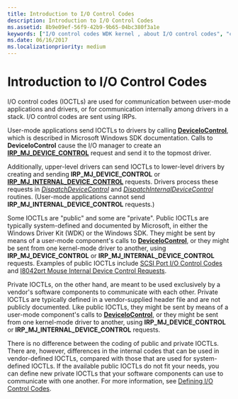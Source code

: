 ```yaml
---
title: Introduction to I/O Control Codes
description: Introduction to I/O Control Codes
ms.assetid: 8b9e09ef-56f9-42b9-9b65-04bc380f3a1e
keywords: ["I/O control codes WDK kernel , about I/O control codes", "control codes WDK IOCTLs , about I/O control codes", "IOCTLs WDK kernel , about I/O control codes", "private IOCTLs WDK kernel", "public IOCTLs WDK kernel", "IOCTLs WDK user-mode", "user-mode components WDK IOCTLs", "I/O control codes WDK user-mode", "control codes WDK user-mode"]
ms.date: 06/16/2017
ms.localizationpriority: medium
---
```


# Introduction to I/O Control Codes





I/O control codes (IOCTLs) are used for communication between user-mode applications and drivers, or for communication internally among drivers in a stack. I/O control codes are sent using IRPs.

User-mode applications send IOCTLs to drivers by calling [**DeviceIoControl**](/windows/desktop/api/ioapiset/nf-ioapiset-deviceiocontrol), which is described in Microsoft Windows SDK documentation. Calls to **DeviceIoControl** cause the I/O manager to create an [**IRP\_MJ\_DEVICE\_CONTROL**](./irp-mj-device-control.md) request and send it to the topmost driver.

Additionally, upper-level drivers can send IOCTLs to lower-level drivers by creating and sending **IRP\_MJ\_DEVICE\_CONTROL** or [**IRP\_MJ\_INTERNAL\_DEVICE\_CONTROL**](./irp-mj-internal-device-control.md) requests. Drivers process these requests in [*DispatchDeviceControl*](/windows-hardware/drivers/ddi/wdm/nc-wdm-driver_dispatch) and [*DispatchInternalDeviceControl*](/windows-hardware/drivers/ddi/wdm/nc-wdm-driver_dispatch) routines. (User-mode applications cannot send **IRP\_MJ\_INTERNAL\_DEVICE\_CONTROL** requests.)

Some IOCTLs are "public" and some are "private". Public IOCTLs are typically system-defined and documented by Microsoft, in either the Windows Driver Kit (WDK) or the Windows SDK. They might be sent by means of a user-mode component's calls to [**DeviceIoControl**](/windows/desktop/api/ioapiset/nf-ioapiset-deviceiocontrol), or they might be sent from one kernel-mode driver to another, using **IRP\_MJ\_DEVICE\_CONTROL** or **IRP\_MJ\_INTERNAL\_DEVICE\_CONTROL** requests. Examples of public IOCTLs include [SCSI Port I/O Control Codes](/windows-hardware/drivers/ddi/index) and [I8042prt Mouse Internal Device Control Requests](/windows-hardware/drivers/ddi/index).

Private IOCTLs, on the other hand, are meant to be used exclusively by a vendor's software components to communicate with each other. Private IOCTLs are typically defined in a vendor-supplied header file and are not publicly documented. Like public IOCTLs, they might be sent by means of a user-mode component's calls to [**DeviceIoControl**](/windows/desktop/api/ioapiset/nf-ioapiset-deviceiocontrol), or they might be sent from one kernel-mode driver to another, using **IRP\_MJ\_DEVICE\_CONTROL** or **IRP\_MJ\_INTERNAL\_DEVICE\_CONTROL** requests.

There is no difference between the coding of public and private IOCTLs. There are, however, differences in the internal codes that can be used in vendor-defined IOCTLs, compared with those that are used for system-defined IOCTLs. If the available public IOCTLs do not fit your needs, you can define new private IOCTLs that your software components can use to communicate with one another. For more information, see [Defining I/O Control Codes](defining-i-o-control-codes.md).

 

